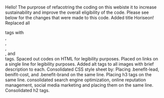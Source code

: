 Hello! The purprose of refacotring the coding on this webiste it to increase sustainability and improve the overall eligibility of the code. Please see below for the changes that were made to this code.
Added title Horiseon!
Replaced all <div> tags with <nav>, <section>, <article>, <aside>, and <footer> tags. 
Spaced out codes on HTML for legibility purposes.
Placed on links on a single line for legibility purposes.
Added alt tags to all images with brief description to each. 
Consolidated CSS style sheet by:
Placing .benefit-lead, benifit-cost, and .benefit-brand on the same line.
Placing h3 tags on the same line. 
consolidated search engine optimization, online reputation management, social media marketing and placing them on the same line.
Consolidated h2 tags.